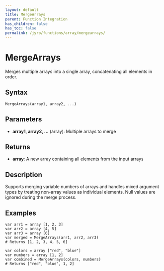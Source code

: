 ```yaml
---
layout: default
title: MergeArrays
parent: Function Integration
has_children: false
has_toc: false
permalink: /jyro/functions/array/mergearrays/
---
```


# MergeArrays

Merges multiple arrays into a single array, concatenating all elements in order.

## Syntax

```jyro
MergeArrays(array1, array2, ...)
```

## Parameters

- **array1, array2, ...** (array): Multiple arrays to merge

## Returns

- **array**: A new array containing all elements from the input arrays

## Description

Supports merging variable numbers of arrays and handles mixed argument types by treating non-array values as individual elements. Null values are ignored during the merge process.

## Examples

```jyro
var arr1 = array [1, 2, 3]
var arr2 = array [4, 5]
var arr3 = array [6]
var merged = MergeArrays(arr1, arr2, arr3)
# Returns [1, 2, 3, 4, 5, 6]
```

```jyro
var colors = array ["red", "blue"]
var numbers = array [1, 2]
var combined = MergeArrays(colors, numbers)
# Returns ["red", "blue", 1, 2]
```